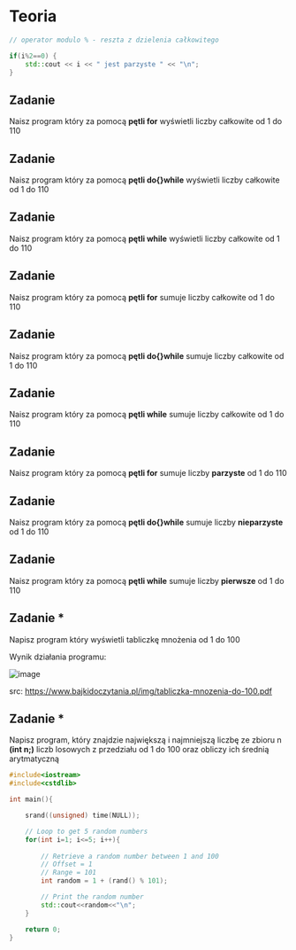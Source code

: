# Teoria

```cpp
// operator modulo % - reszta z dzielenia całkowitego

if(i%2==0) {
    std::cout << i << " jest parzyste " << "\n";
}
```


## Zadanie
Naisz program który za pomocą **pętli for** wyświetli liczby całkowite od 1 do 110

## Zadanie
Naisz program który za pomocą **pętli do{}while** wyświetli liczby całkowite od 1 do 110

## Zadanie
Naisz program który za pomocą **pętli while** wyświetli liczby całkowite od 1 do 110

## Zadanie
Naisz program który za pomocą **pętli for** sumuje liczby całkowite od 1 do 110

## Zadanie
Naisz program który za pomocą **pętli do{}while** sumuje liczby całkowite od 1 do 110

## Zadanie
Naisz program który za pomocą **pętli while** sumuje liczby całkowite od 1 do 110

## Zadanie
Naisz program który za pomocą **pętli for** sumuje liczby **parzyste** od 1 do 110

## Zadanie
Naisz program który za pomocą **pętli do{}while** sumuje liczby **nieparzyste** od 1 do 110

## Zadanie
Naisz program który za pomocą **pętli while** sumuje liczby **pierwsze** od 1 do 110

## Zadanie *

Napisz program który wyświetli tabliczkę mnożenia od 1 do 100

Wynik działania programu:

![image](https://user-images.githubusercontent.com/26519123/201101425-a3b3c2cc-d7db-4f17-8410-8857df1b5218.png)

src: https://www.bajkidoczytania.pl/img/tabliczka-mnozenia-do-100.pdf

## Zadanie *
Napisz program, który znajdzie największą i najmniejszą liczbę ze zbioru n **(int n;)** liczb losowych z przedziału od 1 do 100 oraz obliczy ich średnią arytmatyczną

```cpp
#include<iostream>
#include<cstdlib>

int main(){

	srand((unsigned) time(NULL));

	// Loop to get 5 random numbers
	for(int i=1; i<=5; i++){
		
		// Retrieve a random number between 1 and 100
		// Offset = 1
		// Range = 101
		int random = 1 + (rand() % 101);

		// Print the random number
		std::cout<<random<<"\n";
	}

	return 0;
}
```

